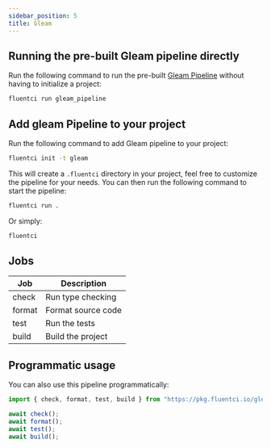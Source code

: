 ```yaml
---
sidebar_position: 5
title: Gleam
---
```



## Running the pre-built Gleam pipeline directly

Run the following command to run the pre-built [Gleam Pipeline](https://github.com/fluent-ci-templates/gleam-pipeline) without having to initialize a project:

```bash
fluentci run gleam_pipeline
```

## Add gleam Pipeline to your project

Run the following command to add Gleam pipeline to your project:

```bash
fluentci init -t gleam
```

This will create a `.fluentci` directory in your project, feel free to customize the pipeline for your needs.
You can then run the following command to start the pipeline:

```bash
fluentci run .
```

Or simply:

```bash
fluentci
```

## Jobs

| Job    | Description         |
| ------ | ------------------- |
| check  | Run type checking   |
| format | Format source code  |
| test   | Run the tests       |
| build  | Build the project   |

## Programmatic usage

You can also use this pipeline programmatically:

```ts
import { check, format, test, build } from "https://pkg.fluentci.io/gleam_pipeline@v0.4.0/mod.ts";

await check();
await format();
await test();
await build();
```
